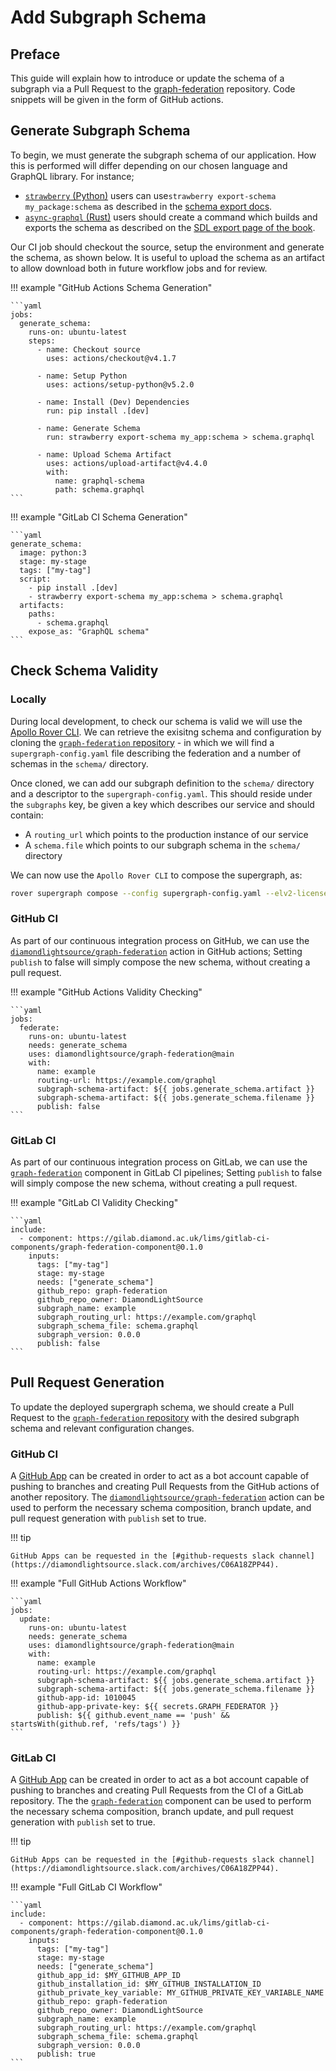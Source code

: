 # Add Subgraph Schema

## Preface

This guide will explain how to introduce or update the schema of a subgraph via a Pull Request to the [graph-federation](https://github.com/DiamondLightSource/graph-federation/) repository.
Code snippets will be given in the form of GitHub actions.

## Generate Subgraph Schema

To begin, we must generate the subgraph schema of our application.
How this is performed will differ depending on our chosen language and GraphQL library.
For instance;

- [`strawberry` (Python)](https://strawberry.rocks/) users can use`strawberry export-schema my_package:schema` as described in the [schema export docs](https://strawberry.rocks/docs/guides/schema-export).
- [`async-graphql` (Rust)](https://crates.io/crates/async-graphql) users should create a command which builds and exports the schema as described on the [SDL export page of the book](https://async-graphql.github.io/async-graphql/en/sdl_export.html).

Our CI job should checkout the source, setup the environment and generate the schema, as shown below.
It is useful to upload the schema as an artifact to allow download both in future workflow jobs and for review.

!!! example "GitHub Actions Schema Generation"

    ```yaml
    jobs:
      generate_schema:
        runs-on: ubuntu-latest
        steps:
          - name: Checkout source
            uses: actions/checkout@v4.1.7

          - name: Setup Python
            uses: actions/setup-python@v5.2.0

          - name: Install (Dev) Dependencies
            run: pip install .[dev]
            
          - name: Generate Schema
            run: strawberry export-schema my_app:schema > schema.graphql

          - name: Upload Schema Artifact
            uses: actions/upload-artifact@v4.4.0
            with:
              name: graphql-schema
              path: schema.graphql
    ```

!!! example "GitLab CI Schema Generation"

    ```yaml
    generate_schema:
      image: python:3
      stage: my-stage
      tags: ["my-tag"]
      script:
        - pip install .[dev]
        - strawberry export-schema my_app:schema > schema.graphql
      artifacts:
        paths:
          - schema.graphql
        expose_as: "GraphQL schema"
    ```

## Check Schema Validity

### Locally

During local development, to check our schema is valid we will use the [Apollo Rover CLI](https://www.apollographql.com/docs/rover/).
We can retrieve the exisitng schema and configuration by cloning the [`graph-federation` repository](https://github.com/DiamondLightSource/graph-federation/) - in which we will find a `supergraph-config.yaml` file describing the federation and a number of schemas in the `schema/` directory.

Once cloned, we can add our subgraph definition to the `schema/` directory and a descriptor to the `supergraph-config.yaml`.
This should reside under the `subgraphs` key, be given a key which describes our service and should contain:

- A `routing_url` which points to the production instance of our service
- A `schema.file` which points to our subgraph schema in the `schema/` directory

We can now use the `Apollo Rover CLI` to compose the supergraph, as:

```bash
rover supergraph compose --config supergraph-config.yaml --elv2-license accept
```

### GitHub CI

As part of our continuous integration process on GitHub, we can use the [`diamondlightsource/graph-federation`](https://github.com/DiamondLightSource/graph-federation) action in GitHub actions;
Setting `publish` to false will simply compose the new schema, without creating a pull request.

!!! example "GitHub Actions Validity Checking"

    ```yaml
    jobs:
      federate:
        runs-on: ubuntu-latest
        needs: generate_schema
        uses: diamondlightsource/graph-federation@main
        with:
          name: example
          routing-url: https://example.com/graphql
          subgraph-schema-artifact: ${{ jobs.generate_schema.artifact }}
          subgraph-schema-artifact: ${{ jobs.generate_schema.filename }}
          publish: false
    ```

### GitLab CI

As part of our continuous integration process on GitLab, we can use the [`graph-federation`](https://gitlab.diamond.ac.uk/lims/gitlab-ci-components#graph-federation-component) component in GitLab CI pipelines;
Setting `publish` to false will simply compose the new schema, without creating a pull request.

!!! example "GitLab CI Validity Checking"

    ```yaml
    include:
      - component: https://gilab.diamond.ac.uk/lims/gitlab-ci-components/graph-federation-component@0.1.0
        inputs:
          tags: ["my-tag"]
          stage: my-stage
          needs: ["generate_schema"]
          github_repo: graph-federation
          github_repo_owner: DiamondLightSource
          subgraph_name: example
          subgraph_routing_url: https://example.com/graphql
          subgraph_schema_file: schema.graphql
          subgraph_version: 0.0.0
          publish: false
    ```

## Pull Request Generation

To update the deployed supergraph schema, we should create a Pull Request to the [`graph-federation` repository](https://github.com/DiamondLightSource/graph-federation/) with the desired subgraph schema and relevant configuration changes.

<!-- markdownlint-disable-next-line MD024 -->
### GitHub CI

A [GitHub App](https://docs.github.com/en/apps/creating-github-apps/about-creating-github-apps/about-creating-github-apps) can be created in order to act as a bot account capable of pushing to branches and creating Pull Requests from the GitHub actions of another repository. The [`diamondlightsource/graph-federation`](https://github.com/DiamondLightSource/graph-federation) action can be used to perform the necessary schema composition, branch update, and pull request generation with `publish` set to true.

!!! tip

    GitHub Apps can be requested in the [#github-requests slack channel](https://diamondlightsource.slack.com/archives/C06A18ZPP44).

!!! example "Full GitHub Actions Workflow"

    ```yaml
    jobs:
      update:
        runs-on: ubuntu-latest
        needs: generate_schema
        uses: diamondlightsource/graph-federation@main
        with:
          name: example
          routing-url: https://example.com/graphql
          subgraph-schema-artifact: ${{ jobs.generate_schema.artifact }}
          subgraph-schema-artifact: ${{ jobs.generate_schema.filename }}
          github-app-id: 1010045
          github-app-private-key: ${{ secrets.GRAPH_FEDERATOR }}
          publish: ${{ github.event_name == 'push' && startsWith(github.ref, 'refs/tags') }}
    ```

<!-- markdownlint-disable-next-line MD024 -->
### GitLab CI

A [GitHub App](https://docs.github.com/en/apps/creating-github-apps/about-creating-github-apps/about-creating-github-apps) can be created in order to act as a bot account capable of pushing to branches and creating Pull Requests from the CI of a GitLab repository. The the [`graph-federation`](https://gitlab.diamond.ac.uk/lims/gitlab-ci-components#graph-federation-component) component can be used to perform the necessary schema composition, branch update, and pull request generation with `publish` set to true.

!!! tip

    GitHub Apps can be requested in the [#github-requests slack channel](https://diamondlightsource.slack.com/archives/C06A18ZPP44).

!!! example "Full GitLab CI Workflow"

    ```yaml
    include:
      - component: https://gilab.diamond.ac.uk/lims/gitlab-ci-components/graph-federation-component@0.1.0
        inputs:
          tags: ["my-tag"]
          stage: my-stage
          needs: ["generate_schema"]
          github_app_id: $MY_GITHUB_APP_ID
          github_installation_id: $MY_GITHUB_INSTALLATION_ID
          github_private_key_variable: MY_GITHUB_PRIVATE_KEY_VARIABLE_NAME
          github_repo: graph-federation
          github_repo_owner: DiamondLightSource
          subgraph_name: example
          subgraph_routing_url: https://example.com/graphql
          subgraph_schema_file: schema.graphql
          subgraph_version: 0.0.0
          publish: true
    ```
